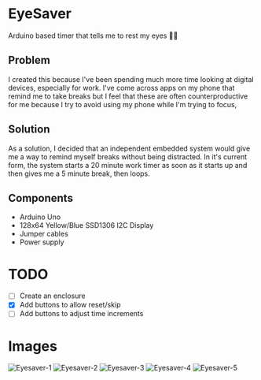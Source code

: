 # EyeSaver
Arduino based timer that tells me to rest my eyes 😵‍💫

## Problem
I created this because I've been spending much more time looking at digital devices, especially for work. I've come across apps on my phone that remind me to take breaks but I feel that these are often counterproductive for me because I try to avoid using my phone while I'm trying to focus,

## Solution
As a solution, I decided that an independent embedded system would give me a way to remind myself breaks without being distracted. In it's current form, the system starts a 20 minute work timer as soon as it starts up and then gives me a 5 minute break, then loops.

## Components
- Arduino Uno
- 128x64 Yellow/Blue SSD1306 I2C Display
- Jumper cables
- Power supply

# TODO
- [ ] Create an enclosure
- [x] Add buttons to allow reset/skip
- [ ] Add buttons to adjust time increments

# Images
![Eyesaver-1](https://user-images.githubusercontent.com/29495809/157685391-bc1943bb-8c12-4468-955b-5858590d6cbb.jpg)
![Eyesaver-2](https://user-images.githubusercontent.com/29495809/157685394-b8d44236-fd27-47e7-b7e5-6470a38f2716.jpg)
![Eyesaver-3](https://user-images.githubusercontent.com/29495809/157685402-fd51ae0e-cf5a-413b-abbc-dd9213dfeaab.jpg)
![Eyesaver-4](https://user-images.githubusercontent.com/29495809/157685405-c38eddcc-6278-4c77-98c3-374d4babf71a.jpg)
![Eyesaver-5](https://user-images.githubusercontent.com/29495809/157685409-0db8e042-30bf-4aab-8d8a-12ed041b9da7.jpg)
